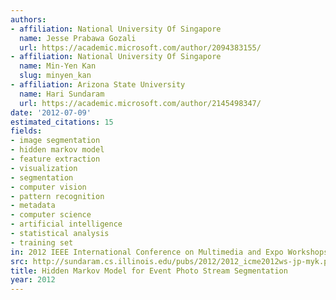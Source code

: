 ```yaml
---
authors:
- affiliation: National University Of Singapore
  name: Jesse Prabawa Gozali
  url: https://academic.microsoft.com/author/2094383155/
- affiliation: National University Of Singapore
  name: Min-Yen Kan
  slug: minyen_kan
- affiliation: Arizona State University
  name: Hari Sundaram
  url: https://academic.microsoft.com/author/2145498347/
date: '2012-07-09'
estimated_citations: 15
fields:
- image segmentation
- hidden markov model
- feature extraction
- visualization
- segmentation
- computer vision
- pattern recognition
- metadata
- computer science
- artificial intelligence
- statistical analysis
- training set
in: 2012 IEEE International Conference on Multimedia and Expo Workshops
src: http://sundaram.cs.illinois.edu/pubs/2012/2012_icme2012ws-jp-myk.pdf
title: Hidden Markov Model for Event Photo Stream Segmentation
year: 2012
---
```

